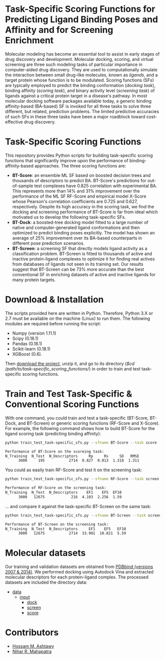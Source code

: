 # Task-Specific Scoring Functions for Predicting Ligand Binding Poses and Affinity and for Screening Enrichment

Molecular modeling has become an essential tool to assist in early stages of drug discovery and development. Molecular docking, scoring, and virtual screening are three such modeling tasks of particular importance in computer-aided drug discovery. They are used to computationally simulate the interaction between small drug-like molecules, known as *ligands*, and a target protein whose function is to be modulated. Scoring functions (SFs) are typically employed to predict the binding conformation (*docking task*),
binding affinity (*scoring task*), and binary activity level (*screening task*) of ligands against a critical protein target in a disease's pathway. In most molecular docking software packages available today, a generic binding affinity-based (BA-based) SF is invoked for all three tasks to solve three different, but related, prediction problems. The limited predictive accuracies of such SFs in these three tasks have been a major roadblock toward cost-effective drug discovery. 

# Task-Specific Scoring Functions
This repository provides Python scripts for building task-specific scoring functions that significantly improve upon the performance of binding-affinity-based approaches. The three scoring functions are:
- **BT-Score**: an ensemble ML SF based on boosted decision trees and thousands of descriptors to predict BA. BT-Score's predictions for out-of-sample test complexes have 0.825 correlation with experimental BA. This represents more than 14% and 31% improvement over the performance of the ML SF RF-Score and empirical model X-Score whose Pearson's correlation coefficients are 0.725 and 0.627, respectively. Despite its high accuracy in the scoring task, we find the docking and screening performance of BT-Score is far from ideal which motivated us to develop the following task-specific SFs.
- **BT-Dock**: a boosted-tree docking model fitted to a large number of native and computer-generated ligand conformations and then optimized to predict binding poses explicitly. The model has shown an average of 25% improvement over its BA-based counterparts in different pose prediction scenarios.
- **BT-Screen**: a screening SF that directly models ligand activity as a classification problem. BT-Screen is fitted to thousands of active and inactive protein-ligand complexes to optimize it for finding real actives from databases of ligands not seen in its training set. Our results suggest that BT-Screen can be 73% more accurate than the best conventional SF in enriching datasets of active and inactive ligands for many protein targets.

# Download & Installation
The scripts provided here are written in Python. Therefore, Python 3.X or 2.7 must be available on the machine (Linux) to run them. The following modules are required before running the script:
- Numpy (version 1.11.1)
- Scipy (0.18.1)
- Pandas (0.18.1)
- Scikit-learn (0.18.1)
- XGBoost (0.6).

Then [download the project](https://github.com/ashtawy/task-specific_scoring_functions/archive/master.zip), unzip it, and go to its directory (*$cd /path/to/task-specific_scoring_functions/*) in order to train and test task-specific scoring functions. 

# Train and Test Task-Specific & Conventional Scoring Functions
With one command, you could train and test a task-specific (BT-Score, BT-Dock, and BT-Screen) or generic scoring functions (RF-Score and X-Score). For example, the following command shows how to build BT-Score for the ligand scoring task (predicting binding affinity):
```bash 
python train_test_task-specific_sfs.py --sfname BT-Score --task score

Performance of BT-Score on the scoreing task:
N_Training  N_Test  N_Descriptors     Rp     Rs     SD   RMSE
      3000     195           2714  0.827  0.813  1.318  1.311
```

You could as easily train RF-Score and test it on the screening task:
```bash
python train_test_task-specific_sfs.py --sfname RF-Score --task screen

Performance of RF-Score on the screening task:
N_Training  N_Test  N_Descriptors    EF1    EF5  EF10
      3000   12675            216  4.103  2.256  1.59
```

... and compare it against the task-specific BT-Screen on the same task:
```bash
python train_test_task-specific_sfs.py --sfname BT-Screen --task screen

Performance of BT-Screen on the screening task:
N_Training  N_Test  N_Descriptors     EF1    EF5   EF10
      3000   12675           2714  33.901  10.821  5.59
```

# Molecular datasets
Our training and validation datasets are obtained from [PDBbind (versions 2007 & 2014)](http://www.pdbbind.org.cn/). We performed docking using Autodock Vina and extracted molecular descriptors for each protein-ligand complex. The processed datasets are included the directory data:

+   [data](./data)
    +   [input](./data/input)
        *   [dock](./data/input/dock)
        *   [screen](./data/input/screen)
        *   [score](./data/input/score)

# Contributors
* [Hossam M. Ashtawy](http://www.ashtawy.com)
* [Nihar R. Mahapatra](http://www.egr.msu.edu/~nrm)



